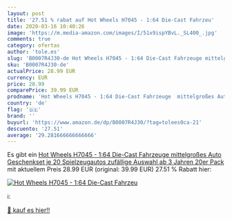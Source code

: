 ```yaml
---
layout: post
title: '27.51 % rabat auf Hot Wheels H7045 - 1:64 Die-Cast Fahrzeu'
date: 2020-03-16 10:40:26
image: 'https://m.media-amazon.com/images/I/51x9ispYBvL._SL400_.jpg'
comments: true
category: ofertas
author: 'tole.es'
slug: 'B0007R4J30-de Hot Wheels H7045 - 1:64 Die-Cast Fahrzeuge mittelgroßes...'
sku: 'B0007R4J30-de'
actualPrice: 28.99 EUR
currency: EUR
price: 28.99
comparePrice: 39.99 EUR
prodname: 'Hot Wheels H7045 - 1:64 Die-Cast Fahrzeuge  mittelgroßes Auto Geschenkset  je 20 Spielzeugautos  zufällige Auswahl  ab 3 Jahren  20er Pack'
country: 'de'
flag: '🇩🇪'
brand: ''
buyurl: 'https://www.amazon.de/dp/B0007R4J30/?tag=tolees0ca-21'
descuento: '27.51'
average: '29.281666666666666'
---
```


Es gibt ein [Hot Wheels H7045 - 1:64 Die-Cast Fahrzeuge  mittelgroßes Auto Geschenkset  je 20 Spielzeugautos  zufällige Auswahl  ab 3 Jahren  20er Pack](https://www.amazon.de/dp/B0007R4J30/?tag=tolees0ca-21) mit aktuellem Preis 28.99 EUR (original: 39.99 EUR) 27.51 % Rabatt hier:

[![Hot Wheels H7045 - 1:64 Die-Cast Fahrzeu](https://m.media-amazon.com/images/I/51x9ispYBvL._SL400_.jpg)](https://www.amazon.de/dp/B0007R4J30/?tag=tolees0ca-21)

ℹ️:


[🛒 kauf es hier!!](https://www.amazon.de/dp/B0007R4J30/?tag=tolees0ca-21)
